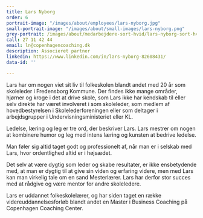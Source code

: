 ```yaml
---
title: Lars Nyborg
order: 6
portrait-image: "/images/about/employees/lars-nyborg.jpg"
small-portrait-image: "/images/about/small-images/lars-nyborg.png"
grey-portrait: /images/about/medarbejdere-sort-hvid/lars-nyborg-sort-hvid.png
call: 27 11 42 44
email: ln@copenhagencoaching.dk
description: Associeret partner
linkedin: https://www.linkedin.com/in/lars-nyborg-82608431/
data-id: ''

---
```

Lars har om nogen viet sit liv til folkeskolen blandt andet med 20 år som skoleleder i Fredensborg Kommune. Der findes ikke mange områder, hjørner og kroge i det at drive skole, som Lars ikke har kendskab til eller selv direkte har været involveret i som skoleleder, som medlem af hovedbestyrelsen i Skolelederforeningen eller som deltager i arbejdsgrupper i Undervisningsministeriet eller KL.

Ledelse, læring og leg er tre ord, der beskriver Lars. Lars mestrer om nogen at kombinere humor og leg med intens læring og kunsten at bedrive ledelse.

Man føler sig altid taget godt og professionelt af, når man er i selskab med Lars, hvor ordentlighed altid er i højsædet.

Det selv at være dygtig som leder og skabe resultater, er ikke ensbetydende med, at man er dygtig til at give sin viden og erfaring videre, men med Lars kan man virkelig tale om en sand Mesterlærer. Lars har derfor stor succes med at rådgive og være mentor for andre skoleledere.

Lars er uddannet folkeskolelærer, og har siden taget en række videreuddannelsesforløb blandt andet en Master i Business Coaching på Copenhagen Coaching Center.